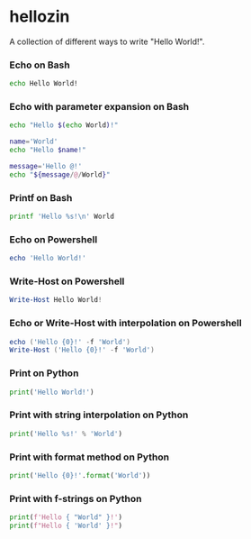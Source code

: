 # hellozin
A collection of different ways to write "Hello World!".

### Echo on Bash

```bash
echo Hello World!
```

### Echo with parameter expansion on Bash

```bash
echo "Hello $(echo World)!"

name='World'
echo "Hello $name!"

message='Hello @!'
echo "${message/@/World}"
```

### Printf on Bash

```bash
printf 'Hello %s!\n' World
```

### Echo on Powershell

```powershell
echo 'Hello World!'
```

### Write-Host on Powershell

```powershell
Write-Host Hello World!
```

### Echo or Write-Host with interpolation on Powershell

```powershell
echo ('Hello {0}!' -f 'World')
Write-Host ('Hello {0}!' -f 'World')
```

### Print on Python

```py
print('Hello World!')
```

### Print with string interpolation on Python

```python
print('Hello %s!' % 'World')
```

### Print with format method on Python

```python
print('Hello {0}!'.format('World'))
```

### Print with f-strings on Python

```python
print(f'Hello { "World" }!')
print(f"Hello { 'World' }!")
```

